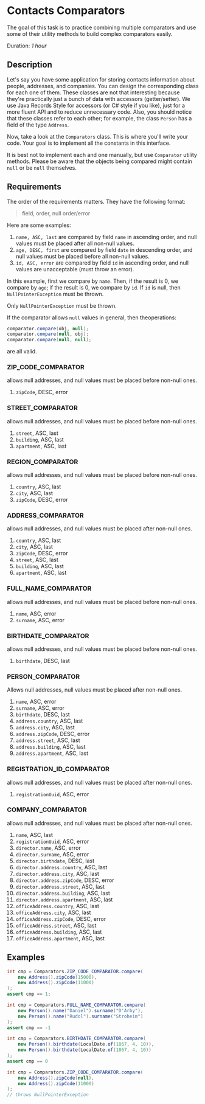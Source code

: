 # Contacts Comparators

The goal of this task is to practice combining multiple comparators
and use some of their utility methods to build complex comparators easily.

Duration: _1 hour_

## Description

Let's say you have some application for storing contacts information about people, addresses, and companies.
You can design the corresponding class for each one of them.
These classes are not that interesting because they're practically just a bunch of data with accessors (getter/setter).
We use Java Records Style for accessors (or C# style if you like),
just for a more fluent API and to reduce unnecessary code.
Also, you should notice that these classes refer to each other;
for example, the class `Person` has a field of the type `Address`.

Now, take a look at the `Comparators` class. This is where you'll write your code.
Your goal is to implement all the constants in this interface.

It is best not to implement each and one manually, but use `Comparator` utility methods.
Please be aware that the objects being compared might contain `null` or be `null` themselves.

## Requirements

The order of the requirements matters. They have the following format:
> field, order, null order/error

Here are some examples:

1. `name, ASC, last` are compared by field `name` in ascending order,
and null values must be placed after all non-null values.
3. `age, DESC, first` are compared by field `date` in descending order,
   and null values must be placed before all non-null values.
4. `id, ASC, error` are compared by field `id` in ascending order,
   and null values are unacceptable (must throw an error).

In this example, first we compare by `name`. Then, if the result is 0, we compare by `age`;
if the result is 0, we compare by `id`. If `id` is null, then `NullPointerException` must be thrown.

Only `NullPointerException` must be thrown.

If the comparator allows `null` values in general, then theoperations:
```java
comparator.compare(obj, null);
comparator.compare(null, obj);
comparator.compare(null, null);
```
are all valid.

### ZIP_CODE_COMPARATOR

allows null addresses, and null values must be placed before non-null ones.

1. `zipCode`, DESC, error

### STREET_COMPARATOR

allows null addresses, and null values must be placed before non-null ones.

1. `street`, ASC, last
2. `building`, ASC, last
3. `apartment`, ASC, last

### REGION_COMPARATOR

allows null addresses, and null values must be placed before non-null ones.

1. `country`, ASC, last
2. `city`, ASC, last
3. `zipCode`, DESC, error

### ADDRESS_COMPARATOR

allows null addresses, and null values must be placed after non-null ones.

1. `country`, ASC, last
2. `city`, ASC, last
3. `zipCode`, DESC, error
4. `street`, ASC, last
5. `building`, ASC, last
6. `apartment`, ASC, last

### FULL_NAME_COMPARATOR

allows null addresses, and null values must be placed before non-null ones.

1. `name`, ASC, error
2. `surname`, ASC, error

### BIRTHDATE_COMPARATOR

allows null addresses, and null values must be placed before non-null ones.

1. `birthdate`, DESC, last

### PERSON_COMPARATOR

Allows null addresses, null values must be placed after non-null ones.

1. `name`, ASC, error
2. `surname`, ASC, error
3. `birthdate`, DESC, last
4. `address.country`, ASC, last
5. `address.city`, ASC, last
6. `address.zipCode`, DESC, error
7. `address.street`, ASC, last
8. `address.building`, ASC, last
9. `address.apartment`, ASC, last

### REGISTRATION_ID_COMPARATOR

allows null addresses, and null values must be placed after non-null ones.

1. `registrationUuid`, ASC, error

### COMPANY_COMPARATOR

allows null addresses, and null values must be placed after non-null ones.

1. `name`, ASC, last
2. `registrationUuid`, ASC, error
3. `director.name`, ASC, error
4. `director.surname`, ASC, error
5. `director.birthdate`, DESC, last
6. `director.address.country`, ASC, last
7. `director.address.city`, ASC, last
8. `director.address.zipCode`, DESC, error
9. `director.address.street`, ASC, last
10. `director.address.building`, ASC, last
11. `director.address.apartment`, ASC, last
12. `officeAddress.country`, ASC, last
13. `officeAddress.city`, ASC, last
14. `officeAddress.zipCode`, DESC, error
15. `officeAddress.street`, ASC, last
16. `officeAddress.building`, ASC, last
17. `officeAddress.apartment`, ASC, last

## Examples

```java
int cmp = Comparators.ZIP_CODE_COMPARATOR.compare(
    new Address().zipCode(15000),
    new Address().zipCode(11000)
);
assert cmp == 1;
```

```java
int cmp = Comparators.FULL_NAME_COMPARATOR.compare(
    new Person().name("Daniel").surname("D'Arby"),
    new Person().name("Rudol").surname("Stroheim")
);
assert cmp == -1
```

```java
int cmp = Comparators.BIRTHDATE_COMPARATOR.compare(
    new Person().birthdate(LocalDate.of(1867, 4, 10)),
    new Person().birthdate(LocalDate.of(1867, 4, 10))
);
assert cmp == 0
```

```java
int cmp = Comparators.ZIP_CODE_COMPARATOR.compare(
    new Address().zipCode(null),
    new Address().zipCode(11000)
);
// throws NullPointerException
```
